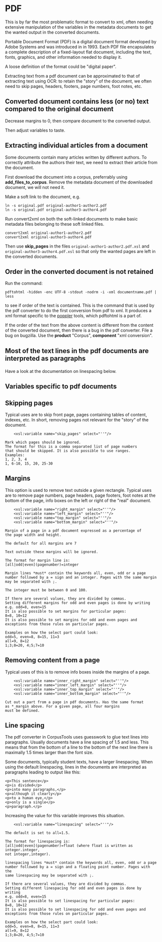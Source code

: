 # PDF

This is by far the most problematic format to convert to xml, often needing extensive manipulation of the variables in the metadata documents to get the wanted output in the converted documents.

Portable Document Format (PDF) is a digital document format developed by Adobe Systems and was introduced in in 1993. Each PDF file encapsulates a complete description of a fixed-layout flat document, including the text, fonts, graphics, and other information needed to display it.

A loose definition of the format could be "digital paper".

Extracting text from a pdf document can be approximated to that of extracting text using OCR: to retain the "story" of the document, we often need to skip pages, headers, footers, page numbers, foot notes, etc.

## Converted document contains less (or no) text compared to the original document

Decrease margins to 0, then compare document to the converted output.

Then adjust variables to taste.

## Extracting individual articles from a document

Some documents contain many articles written by different authors. To correctly attribute the authors their text, we need to extract their article from the document.

First download the document into a corpus, preferrably using __add_files_to_corpus__. Remove the metadata document of the downloaded document, we will not need it.

Make a soft link to the document, e.g.

```
ln -s original.pdf original-author1-author2.pdf
ln -s original.pdf original-author3-author4.pdf
```

Run convert2xml on both the soft-linked documents to make basic metadata files belonging to these soft linked files.

```
convert2xml original-author1-author2.pdf
convert2xml original-author3-author4.pdf
```

Then use __skip_pages__ in the files `original-author1-author2.pdf.xsl` and `original-author3-author4.pdf.xsl` so that only the wanted pages are left in the converted documents.

## Order in the converted document is not retained

Run the command:
```
pdftohtml -hidden -enc UTF-8 -stdout -nodrm -i -xml documentname.pdf | less
```

to see if order of the text is contained. This is the command that is used by the pdf converter to do the first conversion from pdf to xml. It produces a xml format specific to the [poppler](https://poppler.freedesktop.org/) tools, which pdftohtml is a part of.

If the order of the text from the above content is different from the content of the converted document, then there is a bug in the pdf converter. File a bug on bugzilla. Use the **product**
"Corpus", **component**
"xml conversion".

## Most of the text lines in the pdf documents are interpreted as paragraphs <p>

Have a look at the documentation on linespacing below.

## Variables specific to pdf documents

## Skipping pages

Typical uses are to skip front page, pages containing tables of content, indexes, etc. In short, removing pages not relevant for the "story" of the document.

```
    <xsl:variable name="skip_pages" select="''"/>

Mark which pages should be ignored.
The format for this is a comma separated list of page numbers
that should be skipped. It is also possible to use ranges.
Examples:
1, 2, 3, 4
1, 6-10, 15, 20, 25-30
```

## Margins

This option is used to remove text outside a given rectangle. Typical uses are to remove page numbers, page headers, page footers, foot notes at the bottom of the page, info boxes on the left or right of the "real" document.

```
    <xsl:variable name="right_margin" select="''"/>
    <xsl:variable name="left_margin" select="''"/>
    <xsl:variable name="top_margin" select="''"/>
    <xsl:variable name="bottom_margin" select="''"/>

Margin of a page in a pdf document expressed as a percentage of
the page width and height.

The default for all margins are 7

Text outside these margins will be ignored.

The format for margin line is:
[all|odd|even](pagenumber)=integer

Margin lines *must* contain the keywords all, even, odd or a page
number followed by a = sign and an integer. Pages with the same margin
may be separated with ;.

The integer must be between 0 and 100.

If there are several values, they are divided by commas.
Setting different margins for odd and even pages is done by writing
e.g. odd=8, even=15
It is also possible to set margins for particular pages:
8=8, 10=12
It is also possible to set margins for odd and even pages and
exceptions from those rules on particular pages.

Examples on how the select part could look:
odd=5, even=8, 8=15, 11=3
all=9, 8=12
1;3;8=20, 4;5;7=10
```

## Removing content from a page

Typical uses of this is to remove info boxes inside the margins of a page.

```
    <xsl:variable name="inner_right_margin" select="''"/>
    <xsl:variable name="inner_left_margin" select="''"/>
    <xsl:variable name="inner_top_margin" select="''"/>
    <xsl:variable name="inner_bottom_margin" select="''"/>

Cut out a part from a page in pdf documents. Has the same format
as *_margin above. For a given page, all four margins
must be defined.
```

## Line spacing

The pdf converter in CorpusTools uses guesswork to glue text lines into paragraphs. Usually documents have a line spacing of 1.5 and less. This means that from the bottom of a line to the bottom of the next line there is maximally 1.5 times larger than the font size.

Some documents, typically student texts, have a larger linespacing. When using the default linespacing, lines in the documents are interpreted as paragraphs leading to output like this:

```
<p>This sentence</p>
<p>is divided</p>
<p>into many paragraphs,</p>
<p>although it clearly</p>
<p>to a human eye,</p>
<p>only is a single</p>
<p>paragraph.</p>
```

Increasing the value for this variable improves this situation.

```
    <xsl:variable name="linespacing" select="''"/>

The default is set to all=1.5.

The format for linespacing is:
[all|odd|even](pagenumber)=float (where float is written as integer.integer,
not integer,integer).

linespacing lines *must* contain the keywords all, even, odd or a page
number followed by a = sign and a floating point number. Pages with the
same linespacing may be separated with ;.

If there are several values, they are divided by commas.
Setting different linespacing for odd and even pages is done by writing
e.g. odd=8, even=15
It is also possible to set linespacing for particular pages:
8=8, 10=12
It is also possible to set linespacing for odd and even pages and
exceptions from those rules on particular pages.

Examples on how the select part could look:
odd=5, even=8, 8=15, 11=3
all=9, 8=12
1;3;8=20, 4;5;7=10
```
